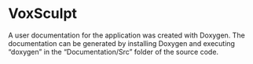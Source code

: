 # VoxSculpt

A user documentation for the application was created with Doxygen. The documentation can be generated by installing Doxygen and executing “doxygen” in the “Documentation/Src” folder of the source code.
